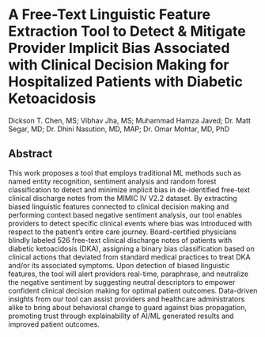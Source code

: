 # A Free-Text Linguistic Feature Extraction Tool to Detect & Mitigate Provider Implicit Bias Associated with Clinical Decision Making for Hospitalized Patients with Diabetic Ketoacidosis  

Dickson T. Chen, MS; Vibhav Jha, MS; Muhammad Hamza Javed; Dr. Matt Segar, MD; Dr. Dhini Nasution, MD, MAP; Dr. Omar Mohtar, MD, PhD 

## Abstract
This work proposes a tool that employs traditional ML methods such as named entity recognition, sentiment analysis and random forest classification to detect and minimize implicit bias in de-identified free-text clinical discharge notes from the MIMIC IV V2.2 dataset. By extracting biased linguistic features connected to clinical decision making and performing context based negative sentiment analysis, our tool enables providers to detect specific clinical events where bias was introduced with respect to the patient’s entire care journey. Board-certified physicians blindly labeled 526 free-text clinical discharge notes of patients with diabetic ketoacidosis (DKA), assigning a binary bias classification based on clinical actions that deviated from standard medical practices to treat DKA and/or its associated symptoms. Upon detection of biased linguistic features, the tool will alert providers real-time, paraphrase, and neutralize the negative sentiment by suggesting neutral descriptors to empower confident clinical decision making for optimal patient outcomes. Data-driven insights from our tool can assist providers and healthcare administrators alike to bring about behavioral change to guard against bias propagation, promoting trust through explainability of AI/ML generated results and improved patient outcomes.   

